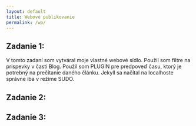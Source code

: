 ```yaml
---
layout: default
title: Webové publikovanie
permalink: /wp/
---
```


## Zadanie 1:

V tomto zadaní som vytváral moje vlastné webové sídlo. Použil som filtre na prispevky v časti Blog.
Použil som PLUGIN pre predpoveď času, ktorý je potrebný na prečítanie daného článku.
Jekyll sa načítal na localhoste správne iba v režime SUDO.

## Zadanie 2:



## Zadanie 3:
